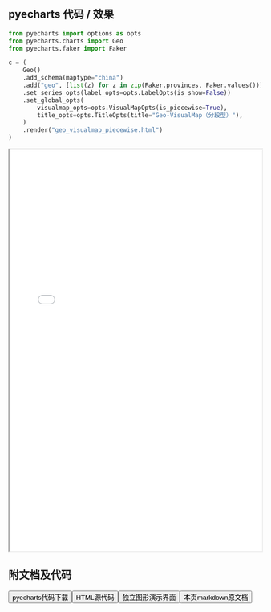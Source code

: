 
## pyecharts 代码 / 效果

```python
from pyecharts import options as opts
from pyecharts.charts import Geo
from pyecharts.faker import Faker

c = (
    Geo()
    .add_schema(maptype="china")
    .add("geo", [list(z) for z in zip(Faker.provinces, Faker.values())])
    .set_series_opts(label_opts=opts.LabelOpts(is_show=False))
    .set_global_opts(
        visualmap_opts=opts.VisualMapOpts(is_piecewise=True),
        title_opts=opts.TitleOpts(title="Geo-VisualMap（分段型）"),
    )
    .render("geo_visualmap_piecewise.html")
)

```

<iframe width="100%" height="800px" src="/pyecharts/Geo/geo_visualmap_piecewise.html"></iframe>

## 附文档及代码

<a href="https://cdn.jsdelivr.net/gh/wfy-belief/python/docs/pyecharts/Geo/geo_visualmap_piecewise.py"><button class="mybutton">pyecharts代码下载</button></a><a href="https://cdn.jsdelivr.net/gh/wfy-belief/python/docs/pyecharts/Geo/geo_visualmap_piecewise.html"><button class="mybutton">HTML源代码</button></a><a href="https://python.wfyblog.cn/pyecharts/Geo/geo_visualmap_piecewise.html"><button class="mybutton">独立图形演示界面</button></a><a href="https://cdn.jsdelivr.net/gh/wfy-belief/python/docs/pyecharts/Geo/geo_visualmap_piecewise.md"><button class="mybutton">本页markdown原文档</button></a>
